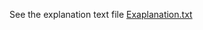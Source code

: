 See the explanation text file
[Exaplanation.txt](https://github.com/sajid-123/Test2/files/6258674/Exaplanation.txt)

